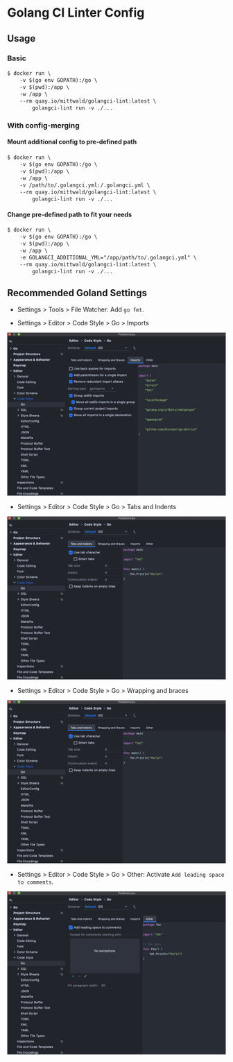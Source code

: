 # Golang CI Linter Config

## Usage

### Basic

```shell
$ docker run \
    -v $(go env GOPATH):/go \
    -v $(pwd):/app \
    -w /app \
    --rm quay.io/mittwald/golangci-lint:latest \
        golangci-lint run -v ./...
```

### With config-merging

#### Mount additional config to pre-defined path

```shell
$ docker run \
    -v $(go env GOPATH):/go \
    -v $(pwd):/app \
    -w /app \
    -v /path/to/.golangci.yml:/.golangci.yml \
    --rm quay.io/mittwald/golangci-lint:latest \
        golangci-lint run -v ./...
```

#### Change pre-defined path to fit your needs

```shell
$ docker run \
    -v $(go env GOPATH):/go \
    -v $(pwd):/app \
    -w /app \
    -e GOLANGCI_ADDITIONAL_YML="/app/path/to/.golangci.yml" \
    --rm quay.io/mittwald/golangci-lint:latest \
        golangci-lint run -v ./...
```

## Recommended Goland Settings

* Settings > Tools > File Watcher: Add `go fmt`.

* Settings > Editor > Code Style > Go > Imports

![code style imports](assets/goland-code-style/imports.png)

* Settings > Editor > Code Style > Go > Tabs and Indents

![code style tabs and indents](assets/goland-code-style/tabs-and-indents.png)

* Settings > Editor > Code Style > Go > Wrapping and braces

![wrapping and braces](assets/goland-code-style/tabs-and-indents.png)

* Settings > Editor > Code Style > Go > Other: Activate `Add leading space to comments`.

![other](assets/goland-code-style/other.png)